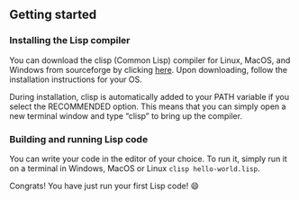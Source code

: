 ## Getting started

### Installing the Lisp compiler

You can download the clisp (Common Lisp) compiler for Linux, MacOS, and Windows from sourceforge by clicking [here](https://sourceforge.net/projects/clisp/). Upon downloading, follow the installation instructions for your OS.

During installation, clisp is automatically added to your PATH variable if you select the RECOMMENDED option. This means that you can simply open a new terminal window and type “clisp” to bring up the compiler.

### Building and running Lisp code
You can write your code in the editor of your choice. To run it, simply run it on a terminal in Windows, MacOS or Linux `clisp hello-world.lisp`.

Congrats! You have just run your first Lisp code! :smile:
